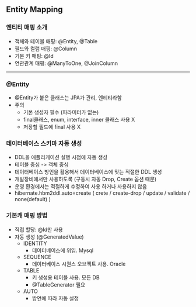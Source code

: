 ## Entity Mapping

### 엔티티 매핑 소개
 - 객체와 테이블 매핑: @Entity, @Table
 - 필드와 컬럼 매핑: @Column
 - 기본 키 매핑: @Id
 - 연관관계 매핑: @ManyToOne, @JoinColumn

----

### @Entity
- @Entity가 붙은 클래스는 JPA가 관리, 엔티티라함
- 주의
  - 기본 생성자 필수 (파라미터가 없는)
  - final클래스, enum, interface, inner 클래스 사용 X
  - 저장할 필드에 final 사용 X

### 데이터베이스 스키마 자동 생성
- DDL을 애플리케이션 실행 시점에 자동 생성
- 테이블 중심 -> 객체 중심
- 데이터베이스 방언을 활용해서 데이터베이스에 맞는 적절한 DDL 생성
- 개발장비에서만 사용하도록 (구동시 자동 Drop, Create 옵션 때문)
- 운영 환경에서는 적절하게 수정하여 사용 하거나 사용하지 않음
- hibernate.hbm2ddl.auto=create ( crete / create-drop / update / validate / none(default) )

### 기본캐 매핑 방법
- 직접 할당: @Id만 사용
- 자동 생성 (@GeneratedValue)
  - IDENTITY
    - 데이터베이스에 위임. Mysql
  - SEQUENCE
    - 데이터베이스 시퀀스 오브젝트 사용. Oracle
  - TABLE
    - 키 생성용 테이블 사용. 모든 DB
    - @TableGenerator 필요
  - AUTO
    - 방언에 따라 자동 설정